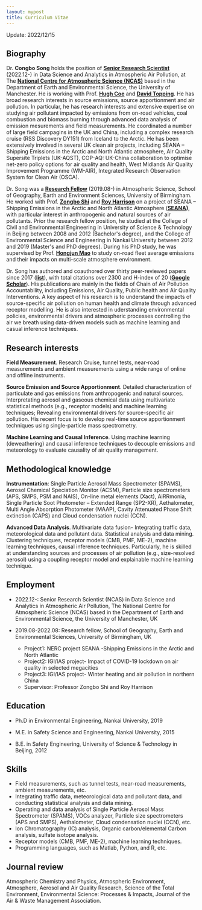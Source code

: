 ```yaml
---
layout: mypost
title: Curriculum Vitae
---
```

Update: 2022/12/15

## Biography

Dr. **Congbo Song** holds the position of <span style="color:blue">**[Senior Research Scientist](https://research.manchester.ac.uk/en/persons/congbo-song)**</span> (2022.12-) in Data Science and Analytics in Atmospheric Air Pollution, at The **[National Centre for Atmospheric Science (NCAS)](https://ncas.ac.uk)** based in the Department of Earth and Environmental Science, the University of Manchester. He is working with Prof. **[Hugh Coe](https://www.research.manchester.ac.uk/portal/hugh.coe.html)** and **[David Topping](https://research.manchester.ac.uk/en/persons/david.topping)**. He has broad research interests in source emissions, source apportionment and air pollution. In particular, he has research interests and extensive expertise on studying air pollutant impacted by emissions from on-road vehicles, coal combustion and biomass burning through advanced data analysis of emission mesurements and field measurements. He coordinated a number of large field campagins in the UK and China, including a complex research cruise (RSS Discovery DY151) from Iceland to the Arctic. He has been extensively involved in several UK clean air projects, including SEANA – Shipping Emissions in the Arctic and North Atlantic atmosphere, Air Quality Supersite Triplets (UK-AQST), COP-AQ: UK-China collaboration to optimise net-zero policy options for air quality and health, West Midlands Air Quality Improvement Programme (WM-AIR), Integrated Research Observation System for Clean Air (OSCA). 

Dr. Song was a <span style="color:blue">**[Research Fellow](https://research.birmingham.ac.uk/en/persons/congbo-song)**</span> (2019.08-) in Atmospheric Science, School of Geography, Earth and Environment Sciences, University of Birmingham. He worked with Prof. **[Zongbo Shi](https://www.birmingham.ac.uk/staff/profiles/gees/shi-zongbo.aspx)** and **[Roy Harrison](https://www.birmingham.ac.uk/staff/profiles/gees/harrison-roy.aspx)** on a project of SEANA – Shipping Emissions in the Arctic and North Atlantic Atmosphere (**[SEANA](https://www.birmingham.ac.uk/research/activity/environmental-health/projects/seana/index.aspx))**, with particular interest in anthropogenic and natural sources of air pollutants. Prior the research fellow position, he studied at the College of Civil and Environmental Engineering in University of Science & Technology in Beijing between 2008 and 2012 (Bachelor's degree), and the College of Environmental Science and Engineering in Nankai University between 2012 and 2019 (Master's and PhD degrees). During his PhD study, he was supervised by Prof. **[Hongjun Mao](https://env.nankai.edu.cn/2019/0612/c14180a177249/page.htm)** to study on-road fleet average emissions and their impacts on multi-scale atmosphere environment.

Dr. Song has authored and coauthored over thirty peer-reviewed papers since 2017 (**[list](/pages/publications)**), with total citations over 2300 and H-index of 20 (**[Google Scholar](https://scholar.google.com/citations?user=JcL-uzcAAAAJ&hl=en)**). His publications are mainly in the fields of Chain of Air Pollution Accountability, including Emissions, Air Quality, Public health and Air Quality Interventions. A key aspect of his research is to understand the impacts of source-specific air pollution on human health and climate through advanced receptor modelling. He is also interested in uderstanding environmental policies, environmental drivers and atmospheric processes controlling the air we breath using data-driven models such as machine learning and casual inference techniques.

## Research interests

**Field Measurement**. Research Cruise, tunnel tests, near-road measurements and ambient measurements using a wide range of online and offline instruments. 

**Source Emission and Source Apportionment**. Detailed characterization of particulate and gas emissions from anthropogenic and natural sources. Interpretating aerosol and gaseous chemical data using multivariate statistical methods (e.g., receptor models) and machine learning techniques; Revealing environmental drivers for source-specific air pollution. His recent focus is to develop real-time source apportionment techniques using single-particle mass spectrometry. 

**Machine Learning and Causal Inference**. Using machine learning (deweathering) and causal inference techniques to decouple emissions and meteorology to evaluate causality of air quality management.

## Methodological knowledge

**Instrumentation**: Single Particle Aerosol Mass Spectrometer (SPAMS), Aerosol Chemical Speciation Monitor (ACSM), Particle size spectrometers (APS, SMPS, PSM and NAIS), On-line metal elements (Xact), AiRRmonia, Single Particle Soot Photometer – Extended Range (SP2-XR), Aethalometer, Multi Angle Absorption Photometer (MAAP), Cavity Attenuated Phase Shift extinction (CAPS) and Cloud condensation nuclei (CCN). 

**Advanced Data Analysis**. Multivariate data fusion- Integrating traffic data, meteorological data and pollutant data. Statistical analysis and data mining. Clustering techniques, receptor models (CMB, PMF, ME-2), machine learning techniques, causal inference techniques. Particularly, he is skilled at understanding sources and processes of air pollution (e.g., size-resolved aerosol) using a coupling receptor model and explainable machine learning technique.

## Employment

- 2022.12-: Senior Research Scientist (NCAS) in Data Science and Analytics in Atmospheric Air Pollution, The National Centre for Atmospheric Science (NCAS) based in the Department of Earth and Environmental Science, the University of Manchester, UK

- 2019.08-2022.08: Research fellow, School of Geography, Earth and Environmental Sciences, University of Birmingham, UK
  * Project1: NERC project SEANA -Shipping Emissions in the Arctic and North Atlantic
  * Project2: IGI/IAS project- Impact of COVID-19 lockdown on air quality in selected megacities
  * Project3: IGI/IAS project- Winter heating and air pollution in northern China
  * Supervisor: Professor Zongbo Shi and Roy Harrison

## Education

- Ph.D in Environmental Engineering, Nankai University, 2019

- M.E. in Safety Science and Engineering, Nankai University, 2015

- B.E. in Safety Engineering, University of Science & Technology in Beijing, 2012

## Skills

* Field measurements, such as tunnel tests, near-road measurements, ambient measurements, etc.
* Integrating traffic data, meteorological data and pollutant data, and conducting statistical analysis and data mining.
* Operating and data analysis of Single Particle Aerosol Mass Spectrometer (SPAMS), VOCs analyzer, Particle size spectrometers (APS and SMPS), Aethalometer, Cloud condensation nuclei (CCN), etc.
* Ion Chromatography (IC) analysis, Organic carbon/elemental Carbon analysis, sulfate isotope analysis.
* Receptor models (CMB, PMF, ME-2), machine learning techniques.
* Programming languages, such as Matlab, Python, and R, etc.

## Journal review

Atmospheric Chemistry and Physics, Atmospheric Environment, Atmosphere, Aerosol and Air Quality Research, Science of the Total Environment, Environmental Science: Processes & Impacts, Journal of the Air & Waste Management Association.

